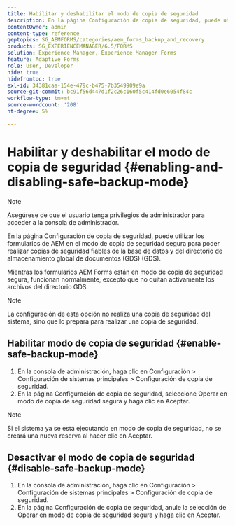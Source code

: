 ```yaml
---
title: Habilitar y deshabilitar el modo de copia de seguridad
description: En la página Configuración de copia de seguridad, puede utilizar los formularios de AEM en el modo de copia de seguridad segura para poder realizar copias de seguridad fiables de la base de datos y del directorio de almacenamiento global de documentos (GDS) (GDS). Obtenga información sobre cómo habilitar y deshabilitar el modo de copia de seguridad segura.
contentOwner: admin
content-type: reference
geptopics: SG_AEMFORMS/categories/aem_forms_backup_and_recovery
products: SG_EXPERIENCEMANAGER/6.5/FORMS
solution: Experience Manager, Experience Manager Forms
feature: Adaptive Forms
role: User, Developer
hide: true
hidefromtoc: true
exl-id: 34381caa-154e-479c-b475-7b3549909e9a
source-git-commit: bc91f56d447d1f2c26c160f5c414fd0e6054f84c
workflow-type: tm+mt
source-wordcount: '208'
ht-degree: 5%

---
```


# Habilitar y deshabilitar el modo de copia de seguridad {#enabling-and-disabling-safe-backup-mode}

>[!NOTE]
> 
> Asegúrese de que el usuario tenga privilegios de administrador para acceder a la consola de administrador.

En la página Configuración de copia de seguridad, puede utilizar los formularios de AEM en el modo de copia de seguridad segura para poder realizar copias de seguridad fiables de la base de datos y del directorio de almacenamiento global de documentos (GDS) (GDS).

Mientras los formularios AEM Forms están en modo de copia de seguridad segura, funcionan normalmente, excepto que no quitan activamente los archivos del directorio GDS.

>[!NOTE]
>
>La configuración de esta opción no realiza una copia de seguridad del sistema, sino que lo prepara para realizar una copia de seguridad.

## Habilitar modo de copia de seguridad {#enable-safe-backup-mode}

1. En la consola de administración, haga clic en Configuración > Configuración de sistemas principales > Configuración de copia de seguridad.
1. En la página Configuración de copia de seguridad, seleccione Operar en modo de copia de seguridad segura y haga clic en Aceptar.

>[!NOTE]
>
>Si el sistema ya se está ejecutando en modo de copia de seguridad, no se creará una nueva reserva al hacer clic en Aceptar.

## Desactivar el modo de copia de seguridad {#disable-safe-backup-mode}

1. En la consola de administración, haga clic en Configuración > Configuración de sistemas principales > Configuración de copia de seguridad.
1. En la página Configuración de copia de seguridad, anule la selección de Operar en modo de copia de seguridad segura y haga clic en Aceptar.
